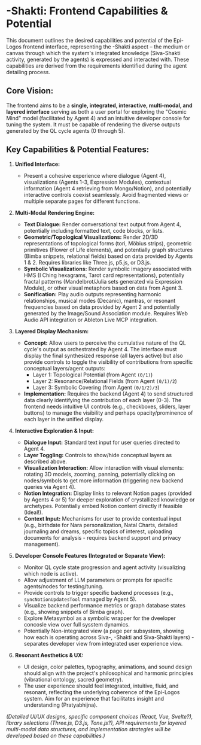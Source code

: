 # -Shakti: Frontend Capabilities & Potential

This document outlines the desired capabilities and potential of the Epi-Logos frontend interface, representing the -Shakti aspect – the medium or canvas through which the system's integrated knowledge (Siva-Shakti activity, generated by the agents) is expressed and interacted with. These capabilities are derived from the requirements identified during the agent detailing process.

## Core Vision:

The frontend aims to be a **single, integrated, interactive, multi-modal, and layered interface** serving as both a user portal for exploring the "Cosmic Mind" model (facilitated by Agent 4) and an intuitive developer console for tuning the system. It must be capable of rendering the diverse outputs generated by the QL cycle agents (0 through 5).

## Key Capabilities & Potential Features:

1.  **Unified Interface:**
    *   Present a cohesive experience where dialogue (Agent 4), visualizations (Agents 1-3, Expression Modules), contextual information (Agent 4 retrieving from Mongo/Notion), and potentially interactive controls coexist seamlessly. Avoid fragmented views or multiple separate pages for different functions.

2.  **Multi-Modal Rendering Engine:**
    *   **Text Dialogue:** Render conversational text output from Agent 4, potentially including formatted text, code blocks, or lists.
    *   **Geometric/Topological Visualizations:** Render 2D/3D representations of topological forms (tori, Möbius strips), geometric primitives (Flower of Life elements), and potentially graph structures (Bimba snippets, relational fields) based on data provided by Agents 1 & 2. Requires libraries like Three.js, p5.js, or D3.js.
    *   **Symbolic Visualizations:** Render symbolic imagery associated with HMS (I Ching hexagrams, Tarot card representations), potentially fractal patterns (Mandelbrot/Julia sets generated via Expression Module), or other visual metaphors based on data from Agent 3.
    *   **Sonification:** Play audio outputs representing harmonic relationships, musical modes (Decanic), mantras, or resonant frequencies based on data provided by Agent 2 and potentially generated by the Image/Sound Association module. Requires Web Audio API integration or Ableton Live MCP integration.

3.  **Layered Display Mechanism:**
    *   **Concept:** Allow users to perceive the cumulative nature of the QL cycle's output as orchestrated by Agent 4. The interface must display the final synthesized response (all layers active) but also provide controls to toggle the visibility of contributions from specific conceptual layers/agent outputs:
        *   Layer 1: Topological Potential (from Agent `(0/1)`)
        *   Layer 2: Resonance/Relational Fields (from Agent `(0/1)/2`)
        *   Layer 3: Symbolic Covering (from Agent `(0/1/2)/3`)
    *   **Implementation:** Requires the backend (Agent 4) to send structured data clearly identifying the contribution of each layer (0-3). The frontend needs intuitive UI controls (e.g., checkboxes, sliders, layer buttons) to manage the visibility and perhaps opacity/prominence of each layer in the unified display.

4.  **Interactive Exploration & Input:**
    *   **Dialogue Input:** Standard text input for user queries directed to Agent 4.
    *   **Layer Toggling:** Controls to show/hide conceptual layers as described above.
    *   **Visualization Interaction:** Allow interaction with visual elements: rotating 3D models, zooming, panning, potentially clicking on nodes/symbols to get more information (triggering new backend queries via Agent 4).
    *   **Notion Integration:** Display links to relevant Notion pages (provided by Agents 4 or 5) for deeper exploration of crystallized knowledge or archetypes. Potentially embed Notion content directly if feasible (Ideal!).
    *   **Context Input:** Mechanisms for user to provide contextual input (e.g., birthdate for Nara personalization, Natal Charts, detailed journaling and dreams, specific topics of interest, uploading documents for analysis - requires backend support and privacy management).

5.  **Developer Console Features (Integrated or Separate View):**
    *   Monitor QL cycle state progression and agent activity (visualizing which node is active).
    *   Allow adjustment of LLM parameters or prompts for specific agents/nodes for testing/tuning.
    *   Provide controls to trigger specific backend processes (e.g., `syncNotionUpdatesTool` managed by Agent 5).
    *   Visualize backend performance metrics or graph database states (e.g., showing snippets of Bimba graph).
    *   Explore Metasymbol as a symbolic wrapper for the dveeloper concosle view over full sysstem dynamics.
    *   Potentially Non-integrated view (a page per subsystem, showing how each is operating across Siva-, -Shakti and Siva-Shakti layers) - separates developer view from integrated user experience view.

6.  **Resonant Aesthetics & UX:**
    *   UI design, color palettes, typography, animations, and sound design should align with the project's philosophical and harmonic principles (vibrational ontology, sacred geometry).
    *   The user experience should feel integrated, intuitive, fluid, and resonant, reflecting the underlying coherence of the Epi-Logos system. Aim for an experience that facilitates insight and understanding (Pratyabhijna).

*(Detailed UI/UX designs, specific component choices (React, Vue, Svelte?), library selections (Three.js, D3.js, Tone.js?), API requirements for layered multi-modal data structures, and implementation strategies will be developed based on these capabilities.)*
